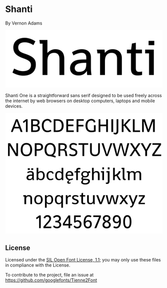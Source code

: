 # Shanti
By Vernon Adams

![Sample of Shanti.](documentation/image1.png)

Shanti One is a straightforward sans serif designed to be used freely across the internet by web browsers on desktop computers, laptops and mobile devices.

![Sample of Shanti.](documentation/image2.png)

## License

Licensed under the [SIL Open Font License, 1.1](http://scripts.sil.org/OFL); you may only use these files in compliance with the License.

To contribute to the project, file an issue at https://github.com/googlefonts/Tienne2Font